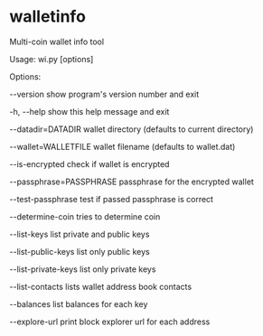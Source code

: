 walletinfo
==========

Multi-coin wallet info tool

Usage: wi.py [options]

Options:

  --version             show program's version number and exit
  
  -h, --help            show this help message and exit
  
  --datadir=DATADIR     wallet directory (defaults to current directory)

  --wallet=WALLETFILE   wallet filename (defaults to wallet.dat)

  --is-encrypted        check if wallet is encrypted

  --passphrase=PASSPHRASE
                        passphrase for the encrypted wallet

  --test-passphrase     test if passed passphrase is correct

  --determine-coin      tries to determine coin

  --list-keys           list private and public keys

  --list-public-keys    list only public keys

  --list-private-keys   list only private keys

  --list-contacts       lists wallet address book contacts

  --balances            list balances for each key

  --explore-url         print block explorer url for each address
